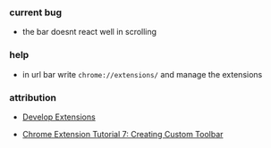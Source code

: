 
### current bug

- the bar doesnt react well in scrolling

### help  

- in url bar write `chrome://extensions/` and manage the extensions

### attribution  

- [Develop Extensions](https://developer.chrome.com/extensions/devguide)

- [Chrome Extension Tutorial 7: Creating Custom Toolbar](https://www.youtube.com/watch?v=OoVkku_xxoI)